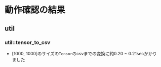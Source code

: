 # 動作確認の結果

## util

### util::tensor_to_csv

- [1000, 1000]のサイズの`Tensor`のcsvまでの変換に約0.20 ~ 0.21secかかりました
